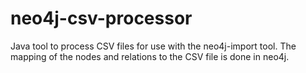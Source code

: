 # neo4j-csv-processor
Java tool to process CSV files for use with the neo4j-import tool. The mapping of the nodes and relations to the CSV file is done in neo4j.

